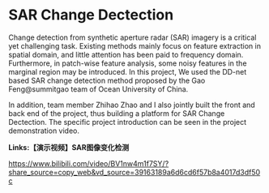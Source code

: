 # SAR Change Dectection

Change detection from synthetic aperture radar (SAR) imagery is a critical yet challenging task. Existing methods mainly focus on feature extraction in spatial domain, and little attention has been paid to frequency domain. Furthermore, in patch-wise feature analysis, some noisy features in the marginal region may be introduced. In this project, We used the DD-net based SAR change detection method proposed by the Gao Feng@summitgao team of Ocean University of China. 

In addition, team member Zhihao Zhao and I also jointly built the front and back end of the project, thus building a platform for SAR Change Dectection. The specific project introduction can be seen in the project demonstration video. 

**Links:【演示视频】SAR图像变化检测**

 https://www.bilibili.com/video/BV1nw4m1f7SY/?share_source=copy_web&vd_source=39163189a6d6cd6f57b8a4017d3df50c

